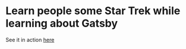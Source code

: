 # Learn people some Star Trek while learning about Gatsby

See it in action [here](https://learninggatsbywithstartrek.gtsb.io/)
